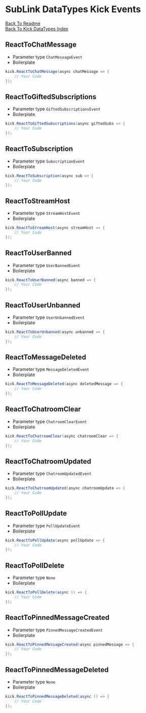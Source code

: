 # SubLink DataTypes Kick Events

[Back To Readme](../../../README.md)  
[Back To Kick DataTypes Index](Index.md)

## ReactToChatMessage

- Parameter type `ChatMessageEvent`
- Boilerplate
```csharp
kick.ReactToChatMessage(async chatMessage => {
    // Your Code
});
```

## ReactToGiftedSubscriptions

- Parameter type `GiftedSubscriptionsEvent`
- Boilerplate
```csharp
kick.ReactToGiftedSubscriptions(async giftedSubs => {
    // Your Code
});
```

## ReactToSubscription

- Parameter type `SubscriptionEvent`
- Boilerplate
```csharp
kick.ReactToSubscription(async sub => {
    // Your Code
});
```

## ReactToStreamHost

- Parameter type `StreamHostEvent`
- Boilerplate
```csharp
kick.ReactToStreamHost(async streamHost => {
    // Your Code
});
```

## ReactToUserBanned

- Parameter type `UserBannedEvent`
- Boilerplate
```csharp
kick.ReactToUserBanned(async banned => {
    // Your Code
});
```

## ReactToUserUnbanned

- Parameter type `UserUnbannedEvent`
- Boilerplate
```csharp
kick.ReactToUserUnbanned(async unbanned => {
    // Your Code
});
```

## ReactToMessageDeleted

- Parameter type `MessageDeletedEvent`
- Boilerplate
```csharp
kick.ReactToMessageDeleted(async deletedMessage => {
    // Your Code
});
```

## ReactToChatroomClear

- Parameter type `ChatroomClearEvent`
- Boilerplate
```csharp
kick.ReactToChatroomClear(async chatroomClear => {
    // Your Code
});
```

## ReactToChatroomUpdated

- Parameter type `ChatroomUpdatedEvent`
- Boilerplate
```csharp
kick.ReactToChatroomUpdated(async chatroomUpdate => {
    // Your Code
});
```

## ReactToPollUpdate

- Parameter type `PollUpdateEvent`
- Boilerplate
```csharp
kick.ReactToPollUpdate(async pollUpdate => {
    // Your Code
});
```

## ReactToPollDelete

- Parameter type `None`
- Boilerplate
```csharp
kick.ReactToPollDelete(async () => {
    // Your Code
});
```

## ReactToPinnedMessageCreated

- Parameter type `PinnedMessageCreatedEvent`
- Boilerplate
```csharp
kick.ReactToPinnedMessageCreated(async pinnedMessage => {
    // Your Code
});
```

## ReactToPinnedMessageDeleted

- Parameter type `None`
- Boilerplate
```csharp
kick.ReactToPinnedMessageDeleted(async () => {
    // Your Code
});
```
